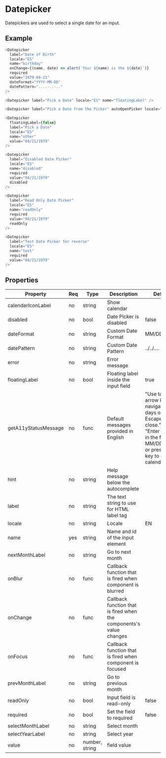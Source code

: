 # Datepicker

Datepickers are used to select a single date for an input.

## Example

```javascript
<Datepicker
  label="Date of Birth"
  locale="ES"
  name="birthday"
  onChange={(name, date) => alert(`Your ${name} is the ${date}`)}
  required
  value="1979-04-21"
  dateFormat="YYYY-MM-DD"
  datePattern="....-..-.."
/>

<Datepicker label="Pick a Date" locale="ES" name="floatingLabel" />

<Datepicker label="Pick a Date from the Picker" autoOpenPicker locale="ES" name="autoOpenLabel" />

<Datepicker
  floatingLabel={false}
  label="Pick a Date"
  locale="ES"
  name="other"
  value="04/21/1979"
/>

<Datepicker
  label="Disabled Date Picker"
  locale="ES"
  name="disabled"
  required
  value="04/21/1979"
  disabled
/>

<Datepicker
  label="Read Only Date Picker"
  locale="ES"
  name="readOnly"
  required
  value="04/21/1979"
  readOnly
/>

<Datepicker
  label="Test Date Picker for reverse"
  locale="ES"
  name="test"
  required
  value="04/21/1979"
/>
```

## Properties

| Property            | Req | Type           | Description                                                         | Default |
| ------------------- | --- | -------------- | ------------------------------------------------------------------- | ------- |
| calendarIconLabel   | no  | string         | Show calendar                                                       |         |
| disabled            | no  | bool           | Date Picker is disabled                                             | false   |
| dateFormat          | no  | string         | Custom Date Format                                                  | MM/DD/YYYY |
| datePattern         | no  | string         | Custom Date Pattern                                                 | ../../.... |
| error               | no  | string         | Error message                                                       |         |
| floatingLabel       | no  | bool           | Floating label inside the input field                               | true    |
| getA11yStatusMessage| no  | func           | Default messages provided in English | "Use tab or arrow keys to navigate the days or Escape key to close."  or "Enter a date in the format MM/DD/YYYY, or press Enter key to open a calendar."        |
| hint                | no  | string         | Help message below the autocomplete                                 |         |
| label               | no  | string         | The text string to use for HTML label tag                           |         |
| locale              | no  | string         | Locale                                                              | EN      |
| name                | yes | string         | Name and id of the input element                                    |         |
| nextMonthLabel      | no  | string         | Go to next month                                                    |         |
| onBlur              | no  | func           | Callback function that is fired when component is blurred           |         |
| onChange            | no  | func           | Callback function that is fired when the components's value changes |         |
| onFocus             | no  | func           | Callback function that is fired when component is focused           |         |
| prevMonthLabel      | no  | string         | Go to previous month                                                |         |
| readOnly            | no  | bool           | Input field is read-only                                            | false   |
| required            | no  | bool           | Set the field to required                                           | false   |
| selectMonthLabel    | no  | string         | Select month                                                        |         |
| selectYearLabel     | no  | string         | Select year                                                         |         |
| value               | no  | number, string | field value                                                         |         |
